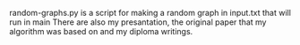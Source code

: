 random-graphs.py is a script for making a random graph in input.txt that will run in main
There are also my presantation, the original paper that my algorithm was based on and my diploma writings.
